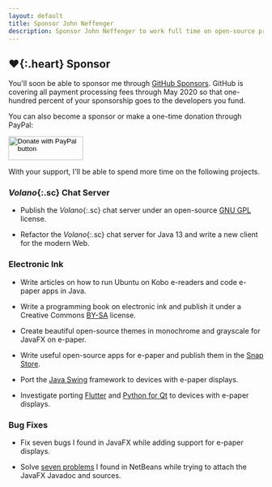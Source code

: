 ```yaml
---
layout: default
title: Sponsor John Neffenger
description: Sponsor John Neffenger to work full time on open-source projects.
---
```


## **♥**{:.heart} Sponsor

You'll soon be able to sponsor me through [GitHub Sponsors][sponsors].
GitHub is covering all payment processing fees through May 2020 so that one-hundred percent of your sponsorship goes to the developers you fund.

You can also become a sponsor or make a one-time donation through PayPal:

<form action="https://www.paypal.com/cgi-bin/webscr" method="post" target="_top">
<input type="hidden" name="cmd" value="_s-xclick" />
<input type="hidden" name="hosted_button_id" value="TLPD5EPWLSM5G" />
<input type="image" src="https://www.paypalobjects.com/en_US/i/btn/btn_donateCC_LG.gif" width="147" height="47" border="0" name="submit" title="PayPal - The safer, easier way to pay online!" alt="Donate with PayPal button" />
</form>

With your support, I'll be able to spend more time on the following projects.

### *Volano*{:.sc} Chat Server

* Publish the *Volano*{:.sc} chat server under an open-source [GNU GPL][gpl] license.

* Refactor the *Volano*{:.sc} chat server for Java 13 and write a new client for the modern Web.

### Electronic Ink

* Write articles on how to run Ubuntu on Kobo e-readers and code e-paper apps in Java.

* Write a programming book on electronic ink and publish it under a Creative Commons [BY-SA][bysa] license.

* Create beautiful open-source themes in monochrome and grayscale for JavaFX on e-paper.

* Write useful open-source apps for e-paper and publish them in the [Snap Store][snap].

* Port the [Java Swing][swing] framework to devices with e-paper displays.

* Investigate porting [Flutter][flutter] and [Python for Qt][qt] to devices with e-paper displays.

### Bug Fixes

* Fix seven bugs I found in JavaFX while adding support for e-paper displays.

* Solve [seven problems][netbeans] I found in NetBeans while trying to attach the JavaFX Javadoc and sources.

[sponsors]: https://github.com/sponsors
[gpl]: https://choosealicense.com/licenses/gpl-3.0/ "GNU General Public License v3.0"
[bysa]: https://choosealicense.com/licenses/cc-by-sa-4.0/ "Creative Commons Attribution Share Alike 4.0 International"
[snap]: https://snapcraft.io/store "Install Linux apps using the Snap Store"
[swing]: https://docs.oracle.com/javase/tutorial/uiswing/index.html "Creating a GUI With JFC/Swing"
[flutter]: https://flutter.dev/ "Google's cross-platform UI toolkit"
[qt]: https://www.qt.io/qt-for-python "The official Python bindings for Qt"
[netbeans]: https://issues.apache.org/jira/browse/NETBEANS-3296 "NETBEANS-3296: Attaching JavaFX Javadoc and Sources"
